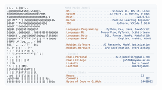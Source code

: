 <picture>
  <source srcset="https://raw.githubusercontent.com/mmazinjameel/mmazinjameel/main/dark_mode.svg?v=1759625613" media="(prefers-color-scheme: dark)">
  <img src="https://raw.githubusercontent.com/mmazinjameel/mmazinjameel/main/light_mode.svg?v=1759625613">
</picture>
